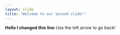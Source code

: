 ```yaml
---
layout: slide
title: "Welcome to our second slide!"
---
```

**Hello I changed this line**
Use the left arrow to go back!
